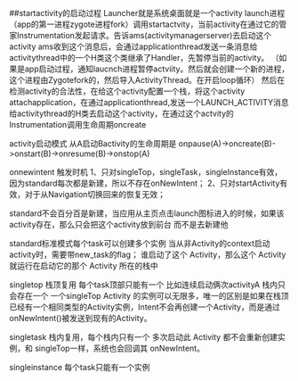 

##startactivity的启动过程
Launcher就是系统桌面就是一个activity
launch进程（app的第一进程zygote进程fork）调用startactvity，当前activity在通过它的管家Instrumentation发起请求。告诉ams(activitymanagerserver)去启动这个activity
ams收到这个消息后，会通过applicationthread发送一条消息给activitythread中的一个H类这个类继承了Handler，先暂停当前的activity。
（如果是app启动过程，通知laucnch进程暂停actviity。然后就会创建一个新的进程，这个进程由Zygotefork的，然后导入ActivityThread。在开启loop循环）
然后在检测activity的合法性，在给这个activity配置一个栈，将这个activity attachapplication，在通过applicationthread,发送一个LAUNCH_ACTIVITY消息给activitythread的H类去启动这个activity，在通过这个actvity的Instrumentation调用生命周期oncreate



activity启动模式
从A启动Bactivity的生命周期是
onpause(A)->oncreate(B)->onstart(B)->onresume(B)->onstop(A)

onnewintent 
触发时机 
1、只对singleTop，singleTask，singleInstance有效，因为standard每次都是新建，所以不存在onNewIntent；
2、只对startActivity有效，对于从Navigation切换回来的恢复无效；


standard不会百分百是新建，当应用从主页点击launch图标进入的时候，如果该activity存在，那么只会把这个activity放到前台 而不是去新建他

standard标准模式每个task可以创建多个实例
当从非Activity的context启动activity时，需要带new_task的flag；
谁启动了这个 Activity，那么这个 Activity 就运行在启动它的那个 Activity 所在的栈中

singletop 栈顶复用 每个task顶部只能有一个  比如连续启动俩次activityA 栈内只会存在一个
一个singleTop Activity 的实例可以无限多，唯一的区别是如果在栈顶已经有一个相同类型的Activity实例，Intent不会再创建一个Activity，而是通过onNewIntent()被发送到现有的Activity。

singletask  栈内复用，每个栈内只有一个
多次启动此 Activity 都不会重新创建实例，和 singleTop一样，系统也会回调其 onNewIntent。

singleinstance 每个task只能有一个实例